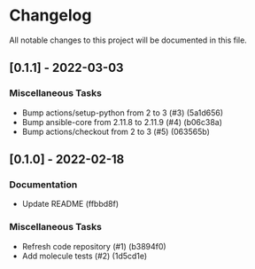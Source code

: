 # Changelog
All notable changes to this project will be documented in this file.

## [0.1.1] - 2022-03-03

### Miscellaneous Tasks

- Bump actions/setup-python from 2 to 3 (#3) (5a1d656)
- Bump ansible-core from 2.11.8 to 2.11.9 (#4) (b06c38a)
- Bump actions/checkout from 2 to 3 (#5) (063565b)

## [0.1.0] - 2022-02-18

### Documentation

- Update README (ffbbd8f)

### Miscellaneous Tasks

- Refresh code repository (#1) (b3894f0)
- Add molecule tests (#2) (1d5cd1e)

<!-- generated by git-cliff -->
